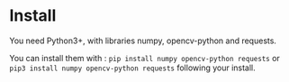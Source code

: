 # Install
You need Python3+, with libraries numpy, opencv-python and requests.

You can install them with : `pip install numpy opencv-python requests` or `pip3 install numpy opencv-python requests` following your install.